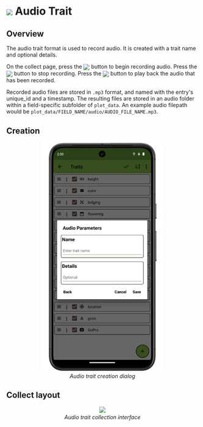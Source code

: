 <img ref="audio" style="vertical-align: middle;" src="_static/icons/formats/microphone.png" width="40px"> Audio Trait
=========================================================================

Overview
--------

The audio trait format is used to record audio. It is created with a
trait name and optional details.

On the collect page, press the
<img ref="audio" style="vertical-align: middle;" src="_static/icons/formats/microphone.png" width="20px"> button to
begin recording audio. Press the
<img ref="stop" style="vertical-align: middle;" src="_static/icons/formats/stop.png" width="20px"> button to stop
recording. Press the
<img ref="play" style="vertical-align: middle;" src="_static/icons/formats/play.png" width="20px"> button to play
back the audio that has been recorded.

Recorded audio files are stored in `.mp3` format, and named with the entry's unique_id and a
timestamp. The resulting files are stored in an audio folder within a field-specific subfolder of `plot_data`. An example audio filepath would be `plot_data/FIELD_NAME/audio/AUDIO_FILE_NAME.mp3`.

Creation
--------

<figure align="center" class="image">
  <img src="_static/images/traits/formats/create_audio_framed.png" width="325px"> 
  <figcaption><i>Audio trait creation dialog</i></figcaption> 
</figure>

Collect layout
--------------

<figure align="center" class="image">
  <img src="_static/images/traits/formats/collect_audio_framed.png" width="350px"> 
  <figcaption><i>Audio trait collection interface</i></figcaption> 
</figure>